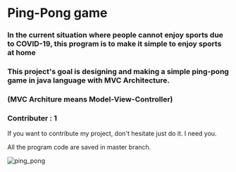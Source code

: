 # Ping-Pong game

### In the current situation where people cannot enjoy sports due to COVID-19, this program is to make it simple to enjoy sports at home 

### This project's goal is designing and making a simple ping-pong game in java language with MVC Architecture.

### (MVC Architure means Model-View-Controller)

### Contributer : 1

If you want to contribute my project, don't hesitate just do it. I need you. 

All the program code are saved in master branch.

![ping_pong](https://cdn.smartbrief.com/sites/default/files/ping-pong-155949_1280.png)
